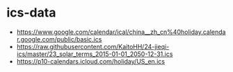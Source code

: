 # ics-data

* https://www.google.com/calendar/ical/china__zh_cn%40holiday.calendar.google.com/public/basic.ics
* https://raw.githubusercontent.com/KaitoHH/24-jieqi-ics/master/23_solar_terms_2015-01-01_2050-12-31.ics
* https://p10-calendars.icloud.com/holiday/US_en.ics
